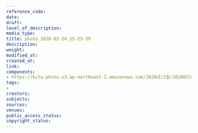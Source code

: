 ```yaml
---
reference_code: 
date: 
draft: 
level_of_description: 
media_type: 
title: photo_2020-02-24_15-23-39
description: 
weight: 
modified_at: 
created_at: 
link: 
components:
- https://kctu-photo.s3.ap-northeast-2.amazonaws.com/2020년/2월/20200224_문중원+열사+문제해결+촉구+유가족+108배/photo_2020-02-24_15-23-39.jpg
tags:
- 
creators: 
subjects: 
sources: 
venues: 
public_access_status: 
copyright_status: 
---
```

